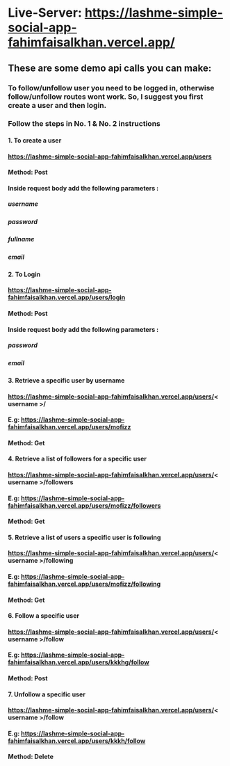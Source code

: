 # Live-Server: https://lashme-simple-social-app-fahimfaisalkhan.vercel.app/

## These are some demo api calls you can make:

### To follow/unfollow user you need to be logged in, otherwise follow/unfollow routes wont work. So, I suggest you first create a user and then login.

### Follow the steps in No. 1 & No. 2 instructions

#### 1. To create a user

#### https://lashme-simple-social-app-fahimfaisalkhan.vercel.app/users

#### Method: Post

#### Inside request body add the following parameters :

##### username

##### password

##### fullname

##### email

#### 2. To Login

#### https://lashme-simple-social-app-fahimfaisalkhan.vercel.app/users/login

#### Method: Post

#### Inside request body add the following parameters :

##### password

##### email

#### 3. Retrieve a specific user by username

#### https://lashme-simple-social-app-fahimfaisalkhan.vercel.app/users/< username >/

#### E.g: https://lashme-simple-social-app-fahimfaisalkhan.vercel.app/users/mofizz

#### Method: Get

#### 4. Retrieve a list of followers for a specific user

#### https://lashme-simple-social-app-fahimfaisalkhan.vercel.app/users/< username >/followers

#### E.g: https://lashme-simple-social-app-fahimfaisalkhan.vercel.app/users/mofizz/followers

#### Method: Get

#### 5. Retrieve a list of users a specific user is following

#### https://lashme-simple-social-app-fahimfaisalkhan.vercel.app/users/< username >/following

#### E.g: https://lashme-simple-social-app-fahimfaisalkhan.vercel.app/users/mofizz/following

#### Method: Get

#### 6. Follow a specific user

#### https://lashme-simple-social-app-fahimfaisalkhan.vercel.app/users/< username >/follow

#### E.g: https://lashme-simple-social-app-fahimfaisalkhan.vercel.app/users/kkkhg/follow

#### Method: Post

#### 7. Unfollow a specific user

#### https://lashme-simple-social-app-fahimfaisalkhan.vercel.app/users/< username >/follow

#### E.g: https://lashme-simple-social-app-fahimfaisalkhan.vercel.app/users/kkkh/follow

#### Method: Delete
